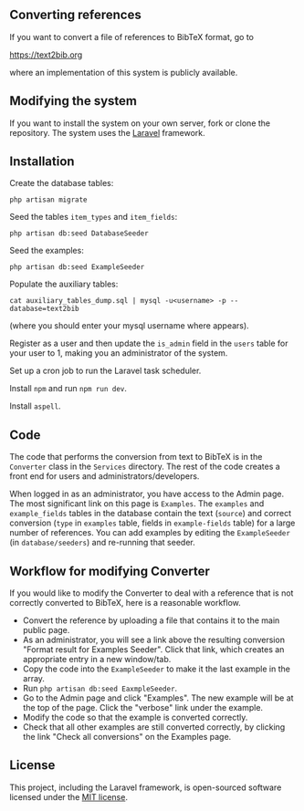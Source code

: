 
## Converting references

If you want to convert a file of references to BibTeX format, go to

https://text2bib.org

where an implementation of this system is publicly available.

## Modifying the system

If you want to install the system on your own server, fork or clone the repository.  The system uses the [Laravel](https://laravel.com) framework.

## Installation

Create the database tables:
```
php artisan migrate
```

Seed the tables `item_types` and `item_fields`:
```
php artisan db:seed DatabaseSeeder
```

Seed the examples:
```
php artisan db:seed ExampleSeeder
```

Populate the auxiliary tables: 
```
cat auxiliary_tables_dump.sql | mysql -u<username> -p --database=text2bib
```
(where you should enter your mysql username where <username> appears).

Register as a user and then update the `is_admin` field in the `users` table for your user to 1, making you an administrator of the system.

Set up a cron job to run the Laravel task scheduler.

Install `npm` and run `npm run dev`.

Install `aspell`.

## Code

The code that performs the conversion from text to BibTeX is in the `Converter` class in the `Services` directory.  The rest of the code creates a front end for users and administrators/developers.

When logged in as an administrator, you have access to the Admin page.  The most significant link on this page is `Examples`.  The `examples` and `example_fields` tables in the database contain the text (`source`) and correct conversion (`type` in `examples` table, fields in `example-fields` table) for a large number of references.  You can add examples by editing the `ExampleSeeder` (in `database/seeders`) and re-running that seeder.

## Workflow for modifying Converter

If you would like to modify the Converter to deal with a reference that is not correctly converted to BibTeX, here is a reasonable workflow.

- Convert the reference by uploading a file that contains it to the main public page.
- As an administrator, you will see a link above the resulting conversion "Format result for Examples Seeder".  Click that link, which creates an appropriate entry in a new window/tab.
- Copy the code into the `ExampleSeeder` to make it the last example in the array.
- Run ```php artisan db:seed EaxmpleSeeder```.
- Go to the Admin page and click "Examples".  The new example will be at the top of the page.  Click the "verbose" link under the example.
- Modify the code so that the example is converted correctly.
- Check that all other examples are still converted correctly, by clicking the link "Check all conversions" on the Examples page.

## License

This project, including the Laravel framework, is open-sourced software licensed under the [MIT license](https://opensource.org/licenses/MIT).
